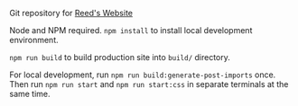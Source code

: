 Git repository for [Reed's Website](https://reeds.website)

Node and NPM required. `npm install` to install local development environment. 

`npm run build` to build production site into `build/` directory.

For local development, run `npm run build:generate-post-imports` once. Then run `npm run start` and `npm run start:css` in separate terminals at the same time.

